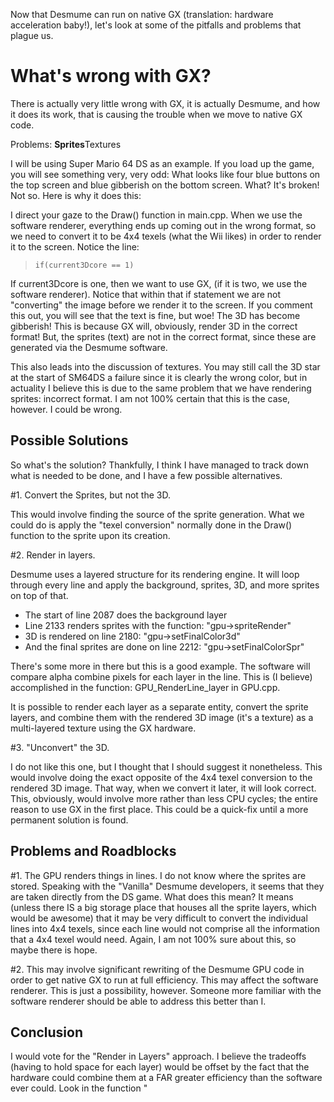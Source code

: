 Now that Desmume can run on native GX (translation: hardware acceleration baby!), let's look at some of the pitfalls and problems that plague us.

# What's wrong with GX? #

There is actually very little wrong with GX, it is actually Desmume, and how it does its work, that is causing the trouble when we move to native GX code.

Problems:
**Sprites**Textures

I will be using Super Mario 64 DS as an example. If you load up the game, you will see something very, very odd: What looks like four blue buttons on the top screen and blue gibberish on the bottom screen. What? It's broken! Not so. Here is why it does this:

I direct your gaze to the Draw() function in main.cpp. When we use the software renderer, everything ends up coming out in the wrong format, so we need to convert it to be 4x4 texels (what the Wii likes) in order to render it to the screen. Notice the line:

> `if(current3Dcore == 1)`

If current3Dcore is one, then we want to use GX, (if it is two, we use the software renderer). Notice that within that if statement we are not "converting" the image before we render it to the screen. If you comment this out, you will see that the text is fine, but woe! The 3D has become gibberish! This is because GX will, obviously, render 3D in the correct format! But, the sprites (text) are not in the correct format, since these are generated via the Desmume software.

This also leads into the discussion of textures. You may still call the 3D star at the start of SM64DS a failure since it is clearly the wrong color, but in actuality I believe this is due to the same problem that we have rendering sprites: incorrect format. I am not 100% certain that this is the case, however. I could be wrong.

## Possible Solutions ##

So what's the solution? Thankfully, I think I have managed to track down what is needed to be done, and I have a few possible alternatives.

#1. Convert the Sprites, but not the 3D.

This would involve finding the source of the sprite generation. What we could do is apply the "texel conversion" normally done in the Draw() function to the sprite upon its creation.

#2. Render in layers.

Desmume uses a layered structure for its rendering engine. It will loop through every line and apply the background, sprites, 3D, and more sprites on top of that.

  * The start of line 2087 does the background layer
  * Line 2133 renders sprites with the function: "gpu->spriteRender"
  * 3D is rendered on line 2180: "gpu->setFinalColor3d"
  * And the final sprites are done on line 2212: "gpu->setFinalColorSpr"

There's some more in there but this is a good example. The software will compare alpha combine pixels for each layer in the line. This is (I believe) accomplished in the function: GPU\_RenderLine\_layer in GPU.cpp.

It is possible to render each layer as a separate entity, convert the sprite layers, and combine them  with the rendered 3D image (it's a texture) as a multi-layered texture using the GX hardware.

#3. "Unconvert" the 3D.

I do not like this one, but I thought that I should suggest it nonetheless. This would involve doing the exact opposite of the 4x4 texel conversion to the rendered 3D image. That way, when we convert it later, it will look correct. This, obviously, would involve more rather than less CPU cycles; the entire reason to use GX in the first place. This could be a quick-fix until a more permanent solution is found.

## Problems and Roadblocks ##

#1. The GPU renders things in lines. I do not know where the sprites are stored. Speaking with the "Vanilla" Desmume developers, it seems that they are taken directly from the DS game. What does this mean? It means (unless there IS a big storage place that houses all the sprite layers, which would be awesome) that it may be very difficult to convert the individual lines into 4x4 texels, since each line would not comprise all the information that a 4x4 texel would need. Again, I am not 100% sure about this, so maybe there is hope.

#2. This may involve significant rewriting of the Desmume GPU code in order to get native GX to run at full efficiency. This may affect the software renderer. This is just a possibility, however. Someone more familiar with the software renderer should be able to address this better than I.

## Conclusion ##

I would vote for the "Render in Layers" approach. I believe the tradeoffs (having to hold space for each layer) would be offset by the fact that the hardware could combine them at a FAR greater efficiency than the software ever could. Look in the function "